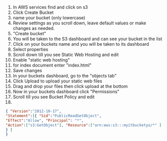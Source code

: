 1. In AWS services find and click on s3
2. Click Create Bucket
3. name your bucket (only lowercase)
4. Review settings as you scroll down, leave default values or make changes as needed.
5. "Create bucket"
6. You will be taken to the S3 dashboard and can see your bucket in the list 
7. Click on your buckets name and you will be taken to its dashboard
8. Select properties
9. Scroll down till you see Static Web Hosting and edit
10. Enable "static web hosting"
11. for index document enter "index.html"
12. Save changes 
13. In your buckets dashboard, go to the "objects tab"
14. Click Upload to upload your static web files
15. Drag and drop your files then click upload at the bottom
16. Now in your buckets dashboard click "Permissions"
17. Scroll till you see Bucket Policy and edit
18. 
```json
{ "Version":"2012-10-17",
"Statement":[{ "Sid":"PublicReadGetObject",
"Effect":"Allow", "Principal": "*",
"Action":["s3:GetObject"], "Resource":["arn:aws:s3:::myitbucketyo/*" ]
} ]
}
```